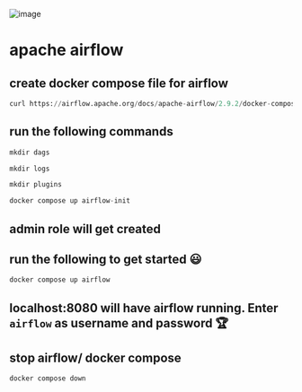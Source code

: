 ![image](https://github.com/SHRIDHARKN/data_science/assets/74343939/9bb42fe8-c506-455d-8b9a-91c6c63a47c3)


# apache airflow
## create docker compose file for airflow
```python
curl https://airflow.apache.org/docs/apache-airflow/2.9.2/docker-compose.yaml -o docker-compose.yaml
```
## run the following commands
```python
mkdir dags
```
```python
mkdir logs
```
```python
mkdir plugins
```
```python
docker compose up airflow-init
```
## admin role will get created
## run the following to get started 😃
```python
docker compose up airflow
```
## localhost:8080 will have airflow running. Enter `airflow` as username and password 🏆
## stop airflow/ docker compose
```python
docker compose down
```

